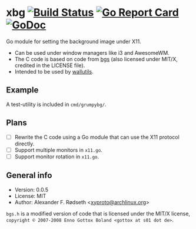 # xbg [![Build Status](https://travis-ci.com/xyproto/xbg.svg?branch=master)](https://travis-ci.com/xyproto/xbg) [![Go Report Card](https://goreportcard.com/badge/github.com/xyproto/xbg)](https://goreportcard.com/report/github.com/xyproto/xbg) [![GoDoc](https://godoc.org/github.com/xyproto/xbg?status.svg)](https://godoc.org/github.com/xyproto/xbg)

Go module for setting the background image under X11.

* Can be used under window managers like i3 and AwesomeWM.
* The C code is based on code from [bgs](https://github.com/Gottox/bgs) (also licensed under MIT/X, credited in the LICENSE file).
* Intended to be used by [wallutils](https://github.com/xyproto/wallutils).

## Example

A test-utility is included in `cmd/grumpybg/`.

## Plans

- [ ] Rewrite the C code using a Go module that can use the X11 protocol directly.
- [ ] Support multiple monitors in `x11.go`.
- [ ] Support monitor rotation in `x11.go`.

## General info

* Version: 0.0.5
* License: MIT
* Author: Alexander F. Rødseth &lt;xyproto@archlinux.org&gt;

`bgs.h` is a modified version of code that is licensed under the MIT/X license, `copyright © 2007-2008 Enno Gottox Boland <gottox at s01 dot de>`.
